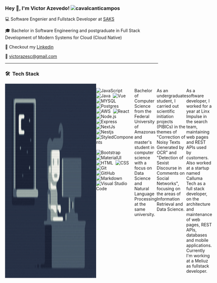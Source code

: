 <div>
  <h3 title="hey"> Hey 👋, I'm Victor Azevedo!
    <img style="display: inline-flex; vertical-align: text-bottom;"
         src="https://komarev.com/ghpvc/?username=cavalcanticampos&label=Profile%20views&color=05122A&style=flat"
         alt="cavalcanticampos"
     />
  </h3>
<div>
<!---
Victorazesc/Victorazesc is a ✨ special ✨ repository because its `README.md` (this file) appears on your GitHub profile.
You can click the Preview link to take a look at your changes.
--->


💻 Software Engenier and Fullstack Developer at [SAKS](https://www.linkedin.com/company/hellosaks/)

🎓 Bachelor in Software Engineering and postgraduate in Full Stack Development of Modern Systems for Cloud (Cloud Native)

📄 Checkout my [Linkedin](https://www.linkedin.com/in/v1ct0r-4z3v3d0/)

📧 victorazesc@gmail.com

----------------

### 🛠 &nbsp;Tech Stack

<div style="display: flex;" align="left">
  <img alt="Night Coding" src="https://raw.githubusercontent.com/AVS1508/AVS1508/master/assets/Night-Coding.gif"/>
  
  
  ![JavaScript](https://img.shields.io/badge/-JavaScript-05122A?style=flat&logo=javascript)&nbsp;
  ![Java](https://img.shields.io/badge/-Java-05122A?style=flat&logo=Java&logoColor=FFA518)&nbsp;
  ![Vue](https://img.shields.io/badge/-Vue-05122A?style=flat&logo=Vue&logoColor=FFA518)&nbsp;
  ![MYSQL](https://img.shields.io/badge/-MYSQL-05122A?style=flat&logo=Vue&logoColor=FFA518)&nbsp;
  ![Postgres](https://img.shields.io/badge/-Postgres-05122A?style=flat&logo=Vue&logoColor=FFA518)&nbsp;
  ![AWS](https://img.shields.io/badge/-AWS-05122A?style=flat&logo=Vue&logoColor=FFA518)&nbsp;
  ![React](https://img.shields.io/badge/-React-05122A?style=flat&logo=react)&nbsp;
  ![Node.js](https://img.shields.io/badge/-Node.js-05122A?style=flat&logo=node.js)&nbsp;\
  ![Express](https://img.shields.io/badge/-Express-05122A?style=flat&logo=express)&nbsp;
  ![NextJs](https://img.shields.io/badge/-Next-05122A?style=flat&logo=next.js)&nbsp;
  ![Nestjs](https://img.shields.io/badge/-Nestjs-05122A?style=flat&logo=nestjs)&nbsp;
  ![StyledComponents](https://img.shields.io/badge/-styled--components-05122A?style=flat&logo=styled-components)&nbsp;\
  ![Bootstrap](https://img.shields.io/badge/-Bootstrap-05122A?style=flat&logo=bootstrap&logoColor=563D7C)
  ![MaterialUI](https://img.shields.io/badge/-MaterialUI-05122A?style=flat&logo=material-ui)
  ![HTML](https://img.shields.io/badge/-HTML-05122A?style=flat&logo=HTML5)&nbsp;
  ![CSS](https://img.shields.io/badge/-CSS-05122A?style=flat&logo=CSS3&logoColor=1572B6)&nbsp;
  ![Git](https://img.shields.io/badge/-Git-05122A?style=flat&logo=git)&nbsp;\
  ![GitHub](https://img.shields.io/badge/-GitHub-05122A?style=flat&logo=github)&nbsp;
  ![Markdown](https://img.shields.io/badge/-Markdown-05122A?style=flat&logo=markdown)
  ![Visual Studio Code](https://img.shields.io/badge/-Visual%20Studio%20Code-05122A?style=flat&logo=visual-studio-code&logoColor=007ACC)&nbsp;
  
Bachelor of Computer Science from the Federal University of Amazonas and master's student in computer science with a focus on Data Science and Natural Language Processing at the same university.

As an undergraduate student, I carried out scientific initiation projects (PIBICs) in the themes of "Correction of Noisy Texts Generated by OCR" and "Detection of Sexist Discourse in Comments on Social Networks", focusing on the areas of Information Retrieval and Data Science.

As a software developer, I worked for a year at Linx Impulse in the search team, maintaining web pages and REST APIs used by customers. Also worked at a startup named Calluma Tech as a full stack developer, on the architecture and maintenance of web pages, REST APIs, databases and mobile applications. Currently I'm working at a Meliuz as fullstack developer.
